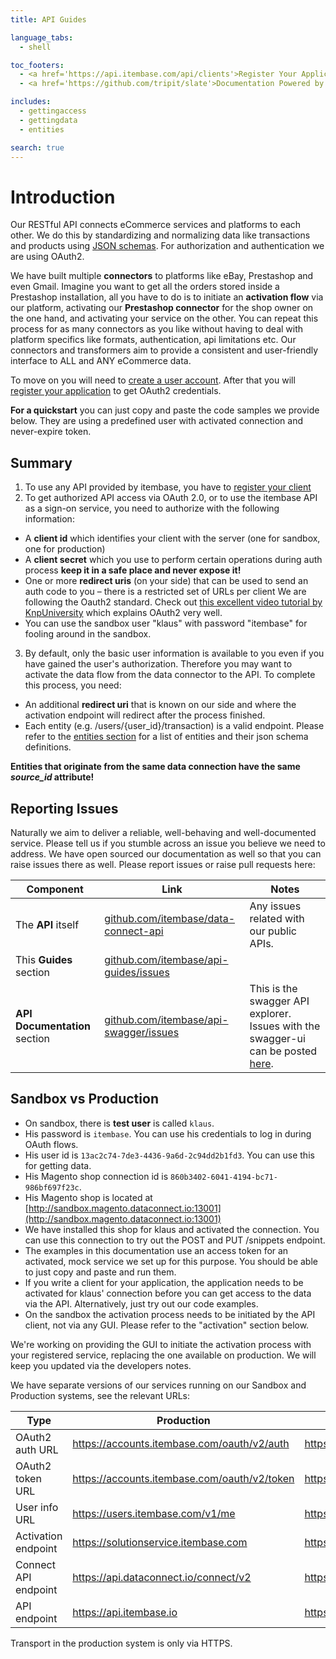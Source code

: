 ```yaml
---
title: API Guides

language_tabs:
  - shell

toc_footers:
  - <a href='https://api.itembase.com/api/clients'>Register Your Application</a>
  - <a href='https://github.com/tripit/slate'>Documentation Powered by Slate</a>

includes:
  - gettingaccess
  - gettingdata
  - entities

search: true
---
```


# Introduction

Our RESTful API connects eCommerce services and platforms to each other. We do this by standardizing and normalizing data 
like transactions and products using [JSON schemas](#entities). For authorization and authentication we are using OAuth2. 

We have built multiple **connectors** to platforms like eBay, Prestashop and even Gmail. Imagine you want to get all the 
orders stored inside a Prestashop installation, all you have to do is to initiate an **activation flow** via our platform, 
activating our **Prestashop connector** for the shop owner on the one hand, and activating your service on the other. 
You can repeat this process for as many connectors as you like without having to deal with platform specifics like formats, 
authentication, api limitations etc. Our connectors and transformers aim to provide a consistent and user-friendly 
interface to ALL and ANY eCommerce data.

To move on you will need to [create a user account](https://api.itembase.com/google-login). After that you will 
[register your application](https://api.itembase.com/api/clients) to get OAuth2 credentials.

**For a quickstart** you can just copy and paste the code samples we provide below. They are using a predefined user 
with activated connection and never-expire token.

## Summary

1. To use any API provided by itembase, you have to [register your client](https://api.itembase.com/google-login)
2. To get authorized API access via OAuth 2.0, or to use the itembase API as a sign-on service, you need to authorize 
with the following information:
 * A **client id** which identifies your client with the server (one for sandbox, one for production)
 * A **client secret** which you use to perform certain operations during auth process **keep it in a safe place and never expose it!**
 * One or more **redirect uris** (on your side) that can be used to send an auth code to you – there is a restricted set 
 of URLs per client
We are following the Oauth2 standard. Check out [this excellent video tutorial by KnpUniversity](https://www.youtube.com/watch?v=io_r-0e3Qcw) 
which explains OAuth2 very well.
 * You can use the sandbox user "klaus" with password "itembase" for fooling around in the sandbox.
3. By default, only the basic user information is available to you even if you have gained the user's authorization. 
Therefore you may want to activate the data flow from the data connector to the API. To complete this process, you need:
 * An additional **redirect uri** that is known on our side and where the activation endpoint will redirect after the process finished.
 * Each entity (e.g. /users/{user_id}/transaction) is a valid endpoint. Please refer to the [entities section](#entities) 
 for a list of entities and their json schema definitions.

**Entities that originate from the same data connection have the same <i>source_id</i> attribute!**

## Reporting Issues

Naturally we aim to deliver a reliable, well-behaving and well-documented service. Please tell us if you stumble across 
an issue you believe we need to address. We have open sourced our documentation as well so that you can raise issues 
there as well. Please report issues or raise pull requests here:

|Component|Link|Notes
|---|---|---|
|The **API** itself|[github.com/itembase/data-connect-api](https://github.com/itembase/data-connect-api)|Any issues related with our public APIs.|
|This **Guides** section|[github.com/itembase/api-guides/issues](https://github.com/itembase/api-guides/issues)||
|**API Documentation** section|[github.com/itembase/api-swagger/issues](https://github.com/itembase/api-guides/issues)|This is the swagger API explorer. Issues with the swagger-ui can be posted [here](https://github.com/swagger-api/swagger-ui).|

## Sandbox vs Production

* On sandbox, there is  **test user** is called `klaus`.
 * His password is `itembase`. You can use his credentials to log in during OAuth flows.
 * His user id is `13ac2c74-7de3-4436-9a6d-2c94dd2b1fd3`. You can use this for getting data.
 * His Magento shop connection id is `860b3402-6041-4194-bc71-986bf697f23c`.
 * His Magento shop is located at [http://sandbox.magento.dataconnect.io:13001](http://sandbox.magento.dataconnect.io:13001)
 * We have installed this shop for klaus and activated the connection. You can use this connection to try out the POST 
 and PUT /snippets endpoint.
* The examples in this documentation use an access token for an activated, mock service we set up for this purpose. 
You should be able to just copy and paste and run them.
* If you write a client for your application, the application needs to be activated for klaus' connection before you can 
get access to the data via the API. Alternatively, just try out our code examples.
* On the sandbox the activation process needs to be initiated by the API client, not via any GUI. Please refer to the 
"activation" section below.

<aside class="warning">We're working on providing the GUI to initiate the activation process with your registered service, 
replacing the one available on production. We will keep you updated via the developers notes.</aside>

We have separate versions of our services running on our Sandbox and Production systems, see the relevant URLs:

|Type|Production|Sandbox|
|---|---|---|
|OAuth2 auth URL|https://accounts.itembase.com/oauth/v2/auth|https://sandbox.accounts.itembase.io/oauth/v2/auth|
|OAuth2 token URL|https://accounts.itembase.com/oauth/v2/token|https://sandbox.accounts.itembase.io/oauth/v2/token|
|User info URL|https://users.itembase.com/v1/me|https://sandbox.users.itembase.io/v1/me|
|Activation endpoint|https://solutionservice.itembase.com|https://sandbox.solutionservice.itembase.io|
|Connect API endpoint|https://api.dataconnect.io/connect/v2|https://sandbox.dataconnect.io/connect/v2|
|API endpoint|https://api.itembase.io|https://sandbox.api.itembase.io|

Transport in the production system is only via HTTPS.
